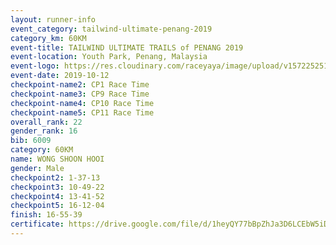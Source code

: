 ```yaml
---
layout: runner-info 
event_category: tailwind-ultimate-penang-2019 
category_km: 60KM 
event-title: TAILWIND ULTIMATE TRAILS of PENANG 2019 
event-location: Youth Park, Penang, Malaysia 
event-logo: https://res.cloudinary.com/raceyaya/image/upload/v1572252513/logo/utop-2019_h9tzys.jpg 
event-date: 2019-10-12 
checkpoint-name2: CP1 Race Time 
checkpoint-name3: CP9 Race Time 
checkpoint-name4: CP10 Race Time 
checkpoint-name5: CP11 Race Time 
overall_rank: 22
gender_rank: 16
bib: 6009
category: 60KM
name: WONG SHOON HOOI
gender: Male
checkpoint2: 1-37-13
checkpoint3: 10-49-22
checkpoint4: 13-41-52
checkpoint5: 16-12-04
finish: 16-55-39
certificate: https://drive.google.com/file/d/1heyQY77bBpZhJa3D6LCEbW5iDg86YIQe/view?usp=sharing
---
```

